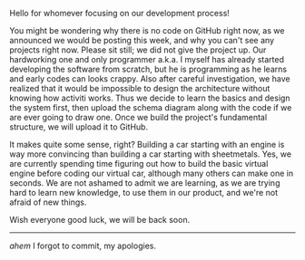 Hello for whomever focusing on our development process!

You might be wondering why there is no code on GitHub right now, as we announced we would be posting this week, and why you can't see any projects right now. Please sit still; we did not give the project up. Our hardworking one and only programmer a.k.a. I myself has already started developing the software from scratch, but he is programming as he learns and early codes can looks crappy. Also after careful investigation, we have realized that it would be impossible to design the architecture without knowing how activiti works. Thus we decide to learn the basics and design the system first, then upload the schema diagram along with the code if we are ever going to draw one. Once we build the project's fundamental structure, we will upload it to GitHub. 

It makes quite some sense, right? Building a car starting with an engine is way more convincing than building a car starting with sheetmetals. Yes, we are currently spending time figuring out how to build the basic virtual engine before coding our virtual car, although many others can make one in seconds. We are not ashamed to admit we are learning, as we are trying hard to learn new knowledge, to use them in our product, and we're not afraid of new things. 

Wish everyone good luck, we will be back soon. 
***
*ahem* I forgot to commit, my apologies.
